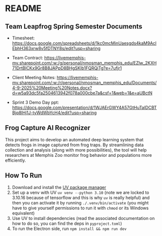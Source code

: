 # README

## Team Leapfrog Spring Semester Documents

* Timesheet:
<https://docs.google.com/spreadsheets/d/1kc0mcMinUaesgds4kaM9AclEbhH363xrw8v5fDTNY8s/edit?usp=sharing>

* Team Contract:
<https://livememphis-my.sharepoint.com/:w:/g/personal/nmosman_memphis_edu/EZlw_2KXH71DrtBlCKx9Gr8B8JAPpD8BHgSKlb1FQRQiTg?e=7ufjr1>

* Client Meeting Notes:
<https://livememphis-my.sharepoint.com/:w:/r/personal/nmosman_memphis_edu/Documents/4-9-2025%20Meeting%20Notes.docx?d=w5a93dc5fa2504613942f078a000cbe7a&csf=1&web=1&e=aUBctN>

* Sprint 3 Demo Day ppt:
 <https://docs.google.com/presentation/d/1WJAErGWY4A57GtHuTaIDCBTBjq8lHj1J-tyWdWbYcH4/edit?usp=sharing>
  
## Frog Capture AI Recognizer

This project aims to develop an automated deep learning system that detects frogs in image captured from frog traps.
By streamlining data collection and analysis (along with more possibilities), the tool will help researchers at Memphis Zoo monitor frog behavior and populations more efficiently.

## How To Run

1. Download and install the [UV package manager](https://docs.astral.sh/uv/)
2. Set up a venv with UV `uv venv --python 3.10` (note we are locked to 3.10.16 because of tensorflow and this is why `uv` is really helpful) and then you can activate it by running `./.venv/bin/activate` (you might have to give yourself permissions to run it with `chmod` or its Windows equivalent)
3. Use UV to install dependencies (read the associated documentation on how to do so, you can find the deps in `pyproject.toml`)
4. To run the Electron side, run `npm install && npm run dev`
